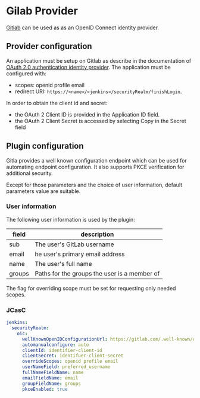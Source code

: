 # Gilab Provider

[Gitlab][1] can be used as as an OpenID Connect identity provider.

## Provider configuration

An application must be setup on Gitlab as describe in the documentation
of [OAuth 2.0 authentication identity provider][2]. The application must
be configured with:

- scopes: openid profile email 
- redirect URI: `https://<name>/<jenkins>/securityRealm/finishLogin`.

In order to obtain the client id and secret:

- the OAuth 2 Client ID is provided in the Application ID field.
- the OAuth 2 Client Secret is accessed by selecting Copy in the Secret field


## Plugin configuration

Gitla provides a well known configuration endpoint which can be used
for automating endpoint configuration. It also supports PKCE
verification for additional security.

Except for those parameters and the choice of user information, default parameters value are suitable.

### User information

The following user information is used by the plugin:

| field | description |
| ----- | ----------- |
| sub | The user's GitLab username |
| email | he user's primary email address |
| name | The user's full name |
| groups | Paths for the groups the user is a member of |

The flag for overriding scope must be set for requesting only needed
scopes.

### JCasC

```yaml
jenkins:
  securityRealm:
    oic:
      wellKnownOpenIDConfigurationUrl: https://gitlab.com/.well-known/openid-configuration
      automanualconfigure: auto
      clientId: identifier-client-id
      clientSecret: identifuer-client-secret
      overrideScopes: openid profile email
      userNameField: preferred_username
      fullNameFieldName: name
      emailFieldName: email
      groupFieldName: groups
      pkceEnabled: true
```

[1]: https://docs.gitlab.com/ee/integration/openid_connect_provider.html
[2]: https://docs.gitlab.com/ee/integration/oauth_provider.html
